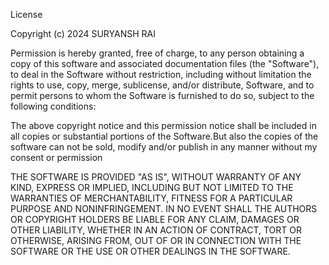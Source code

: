 License

Copyright (c) 2024 SURYANSH RAI

Permission is hereby granted, free of charge, to any person obtaining a copy
of this software and associated documentation files (the "Software"), to deal
in the Software without restriction, including without limitation the rights
to use, copy, merge, sublicense, and/or distribute, Software, and to permit persons to whom the Software is
furnished to do so, subject to the following conditions:

The above copyright notice and this permission notice shall be included in all
copies or substantial portions of the Software.But also the copies of the software can not be sold, modify and/or publish in any manner
without my consent or permission

THE SOFTWARE IS PROVIDED "AS IS", WITHOUT WARRANTY OF ANY KIND, EXPRESS OR
IMPLIED, INCLUDING BUT NOT LIMITED TO THE WARRANTIES OF MERCHANTABILITY,
FITNESS FOR A PARTICULAR PURPOSE AND NONINFRINGEMENT. IN NO EVENT SHALL THE
AUTHORS OR COPYRIGHT HOLDERS BE LIABLE FOR ANY CLAIM, DAMAGES OR OTHER
LIABILITY, WHETHER IN AN ACTION OF CONTRACT, TORT OR OTHERWISE, ARISING FROM,
OUT OF OR IN CONNECTION WITH THE SOFTWARE OR THE USE OR OTHER DEALINGS IN THE
SOFTWARE.

